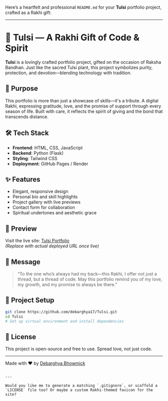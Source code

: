 Here’s a heartfelt and professional `README.md` for your **Tulsi** portfolio project, crafted as a Rakhi gift:

---

# 🌸 Tulsi — A Rakhi Gift of Code & Spirit

**Tulsi** is a lovingly crafted portfolio project, gifted on the occasion of Raksha Bandhan. Just like the sacred Tulsi plant, this project symbolizes purity, protection, and devotion—blending technology with tradition.

## 🎁 Purpose

This portfolio is more than just a showcase of skills—it's a tribute. A digital Rakhi, expressing gratitude, love, and the promise of support through every season of life. Built with care, it reflects the spirit of giving and the bond that transcends distance.

## 🛠️ Tech Stack

- **Frontend**: HTML, CSS, JavaScript
- **Backend**: Python (Flask)
- **Styling**: Tailwind CSS
- **Deployment**: GitHub Pages / Render

## ✨ Features

- Elegant, responsive design
- Personal bio and skill highlights
- Project gallery with live previews
- Contact form for collaboration
- Spiritual undertones and aesthetic grace

## 📸 Preview

Visit the live site: [Tulsi Portfolio](http://localhost:8080/)  
*(Replace with actual deployed URL once live)*

## 💌 Message

> “To the one who’s always had my back—this Rakhi, I offer not just a thread, but a thread of code. May this portfolio remind you of my love, my growth, and my promise to always be there.”

## 📂 Project Setup

```bash
git clone https://github.com/debarghya17/Tulsi.git
cd Tulsi
# Set up virtual environment and install dependencies
```

## 📜 License

This project is open-source and free to use. Spread love, not just code.

---

Made with ❤️ by [Debarghya Bhowmick](https://github.com/debarghya17)
```

---

Would you like me to generate a matching `.gitignore`, or scaffold a `LICENSE` file too? Or maybe a custom Rakhi-themed favicon for the site?
